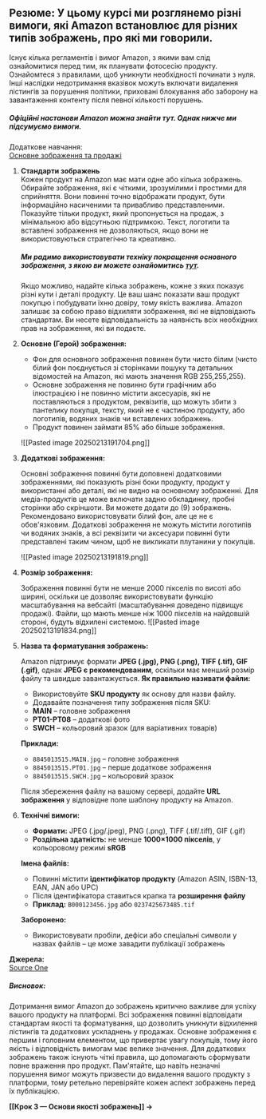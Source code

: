 ## **Резюме**:  У цьому курсі ми розглянемо різні вимоги, які Amazon встановлює для різних типів зображень, про які ми говорили.

Існує кілька регламентів і вимог Amazon, з якими вам слід ознайомитися перед тим, як планувати фотосесію продукту. Ознайомтеся з правилами, щоб уникнути необхідності починати з нуля. Інші наслідки недотримання вказівок можуть включати видалення лістингів за порушення політики, приховані блокування або заборону на завантаження контенту після певної кількості порушень.

##### Офіційні настанови Amazon можна знайти тут. Однак нижче ми підсумуємо вимоги.

Додаткове навчання:  
[Основне зображення та продажі](https://www.youtube.com/watch?v=92DpEN5U1Ew&t)

1. **Стандарти зображень**  
    Кожен продукт на Amazon має мати одне або кілька зображень. Обирайте зображення, які є чіткими, зрозумілими і простими для сприйняття. Вони повинні точно відображати продукт, бути інформаційно насиченими та привабливо представленими. Показуйте тільки продукт, який пропонується на продаж, з мінімальною або відсутньою підтримкою. Текст, логотипи та вставлені зображення не дозволяються, якщо вони не використовуються стратегічно та креативно.
    
    ##### Ми радимо використовувати техніку покращення основного зображення, з якою ви можете ознайомитись [тут](https://myamazonguy.com/images/amazon-listing-images-guidelines/).  
    Якщо можливо, надайте кілька зображень, кожне з яких показує різні кути і деталі продукту. Це ваш шанс показати ваш продукт покупцю і побудувати їхню довіру, тому якість важлива. Amazon залишає за собою право відхиляти зображення, які не відповідають стандартам. Ви несете відповідальність за наявність всіх необхідних прав на зображення, які ви подаєте.
    
2. **Основне (Герой) зображення:**
    - Фон для основного зображення повинен бути чисто білим (чисто білий фон поєднується зі сторінками пошуку та детальних відомостей на Amazon, які мають значення RGB 255,255,255).
    - Основне зображення не повинно бути графічним або ілюстрацією і не повинно містити аксесуарів, які не поставляються з продуктом, реквізитів, що можуть збити з пантелику покупця, тексту, який не є частиною продукту, або логотипів, водяних знаків чи вставлених зображень.
    - Продукт повинен займати 85% або більше зображення.
    
	![[Pasted image 20250213191704.png]]
    
3. **Додаткові зображення:**
    
    Основні зображення повинні бути доповнені додатковими зображеннями, які показують різні боки продукту, продукт у використанні або деталі, які не видно на основному зображенні. Для медіа-продуктів це може включати задню обкладинку, пробні сторінки або скріншоти. Ви можете додати до (9) зображень.  
    Рекомендовано використовувати білий фон, але це не є обов'язковим. Додаткові зображення не можуть містити логотипів чи водяних знаків, а всі реквізити чи аксесуари повинні бути представлені таким чином, щоб не викликати плутанини у покупців.
    
	![[Pasted image 20250213191819.png]]
    
4. **Розмір зображення:**
    
    Зображення повинні бути не менше 2000 пікселів по висоті або ширині, оскільки це дозволяє використовувати функцію масштабування на вебсайті (масштабування доведено підвищує продажі). Файли, що мають менше ніж 1000 пікселів на найдовшій стороні, будуть відхилені системою.
	![[Pasted image 20250213191834.png]]
    
5. **Назва та форматування зображень:**
    
	Amazon підтримує формати **JPEG (.jpg), PNG (.png), TIFF (.tif), GIF (.gif)**, однак **JPEG є рекомендованим**, оскільки має менший розмір файлу та швидше завантажується.
	**Як правильно називати файли:** 
	- Використовуйте **SKU продукту** як основу для назви файлу.
	- Додавайте позначення типу зображення після SKU:
    - **MAIN** – головне зображення
    - **PT01-PT08** – додаткові фото
    - **SWCH** – кольоровий зразок (для варіативних товарів)
	
	**Приклади:**
	- `8845013515.MAIN.jpg` – головне зображення
	- `8845013515.PT01.jpg` – перше додаткове зображення
	- `8845013515.SWCH.jpg` – кольоровий зразок
	
	Після збереження файлу на вашому сервері, додайте **URL зображення** у відповідне поле шаблону продукту на Amazon.
    
6. **Технічні вимоги:**
    - **Формати:** JPEG (.jpg/.jpeg), PNG (.png), TIFF (.tif/.tiff), GIF (.gif)
	- **Роздільна здатність:** не менше **1000×1000 пікселів**, у кольоровому режимі **sRGB**
	 
	**Імена файлів:**
    - Повинні містити **ідентифікатор продукту** (Amazon ASIN, ISBN-13, EAN, JAN або UPC)
    - Після ідентифікатора ставиться крапка та **розширення файлу**
    - **Приклад:** `B000123456.jpg` або `0237425673485.tif`
	
	**Заборонено:**
    - Використовувати пробіли, дефіси або спеціальні символи у назвах файлів – це може завадити публікації зображень

**Джерела:**  
[Source One](https://sell.amazon.com/blog/amazon-product-listings)  
##### **Висновок**:
Дотримання вимог Amazon до зображень критично важливе для успіху вашого продукту на платформі. Всі зображення повинні відповідати стандартам якості та форматування, що дозволить уникнути відхилення лістингів та додаткових ускладнень у продажах. Основне зображення є першим і головним елементом, що привертає увагу покупців, тому його якість і відповідність вимогам має велике значення. Для додаткових зображень також існують чіткі правила, що допомагають сформувати повне враження про продукт. Пам'ятайте, що навіть незначні порушення вимог можуть призвести до видалення вашого продукту з платформи, тому ретельно перевіряйте кожен аспект зображень перед їх публікацією.

**[[Крок 3 — Основи якості зображень]] →**